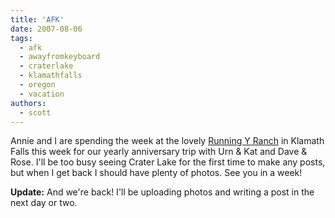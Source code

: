 ```yaml
---
title: 'AFK'
date: 2007-08-06
tags:
  - afk
  - awayfromkeyboard
  - craterlake
  - klamathfalls
  - oregon
  - vacation
authors:
  - scott
---
```


Annie and I are spending the week at the lovely [Running Y Ranch](http://www.runningy.com/) in Klamath Falls this week for our yearly anniversary trip with Urn & Kat and Dave & Rose. I'll be too busy seeing Crater Lake for the first time to make any posts, but when I get back I should have plenty of photos. See you in a week!

**Update:** And we're back! I'll be uploading photos and writing a post in the next day or two.
